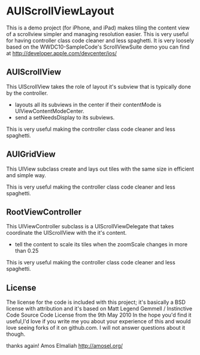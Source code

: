 AUIScrollViewLayout
================

This is a demo project (for iPhone, and iPad) makes tiling the content view of a scrollview simpler and managing resolution easier.
This is very useful for having controller class code cleaner and less spaghetti.
It is very loosely based on the WWDC10-SampleCode's ScrollViewSuite demo you can find at http://developer.apple.com/devcenter/ios/

AUIScrollView
------------------------

This UIScrollView takes the role of layout it's subview that is typically done by the controller.

- layouts all its subviews in the center if their contentMode is UIViewContentModeCenter.
- send a setNeedsDisplay to its subviews.

This is very useful making the controller class code cleaner and less spaghetti.

AUIGridView
------------------------

This UIView subclass create and lays out tiles with the same size in efficient and simple way.

This is very useful making the controller class code cleaner and less spaghetti.

RootViewController
------------------------

This UIViewController subclass is a UIScrollViewDelegate that takes coordinate the UIScrollView with the it's content.

- tell the content to scale its tiles when the zoomScale changes in more than 0.25

This is very useful making the controller class code cleaner and less spaghetti.

License
------------------------

The license for the code is included with this project; it's basically a BSD license with attribution and it's based on Matt Legend Gemmell / Instinctive Code Source Code License from the 9th May 2010
In the hope you'd find it useful,I'd love if you write me you about your experience of this and would love seeing forks of it on github.com. 
I will not answer questions about it though.


thanks again! 
Amos Elmaliah
http://amosel.org/  
